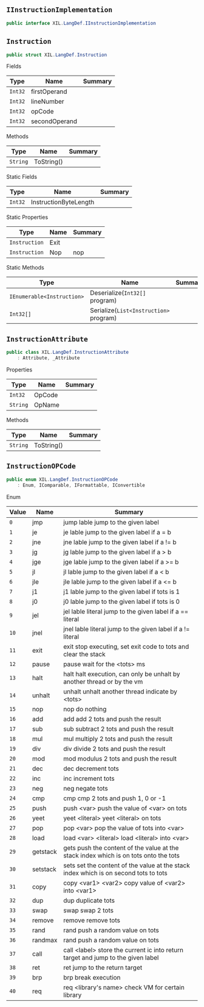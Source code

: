 ## `IInstructionImplementation`

```csharp
public interface XIL.LangDef.IInstructionImplementation

```

## `Instruction`

```csharp
public struct XIL.LangDef.Instruction

```

Fields

| Type | Name | Summary | 
| --- | --- | --- | 
| `Int32` | firstOperand |  | 
| `Int32` | lineNumber |  | 
| `Int32` | opCode |  | 
| `Int32` | secondOperand |  | 


Methods

| Type | Name | Summary | 
| --- | --- | --- | 
| `String` | ToString() |  | 


Static Fields

| Type | Name | Summary | 
| --- | --- | --- | 
| `Int32` | InstructionByteLength |  | 


Static Properties

| Type | Name | Summary | 
| --- | --- | --- | 
| `Instruction` | Exit |  | 
| `Instruction` | Nop | nop | 


Static Methods

| Type | Name | Summary | 
| --- | --- | --- | 
| `IEnumerable<Instruction>` | Deserialize(`Int32[]` program) |  | 
| `Int32[]` | Serialize(`List<Instruction>` program) |  | 


## `InstructionAttribute`

```csharp
public class XIL.LangDef.InstructionAttribute
    : Attribute, _Attribute

```

Properties

| Type | Name | Summary | 
| --- | --- | --- | 
| `Int32` | OpCode |  | 
| `String` | OpName |  | 


Methods

| Type | Name | Summary | 
| --- | --- | --- | 
| `String` | ToString() |  | 


## `InstructionOPCode`

```csharp
public enum XIL.LangDef.InstructionOPCode
    : Enum, IComparable, IFormattable, IConvertible

```

Enum

| Value | Name | Summary | 
| --- | --- | --- | 
| `0` | jmp | jump lable  jump to the given label | 
| `1` | je | je lable  jump to the given label if a = b | 
| `2` | jne | jne lable  jump to the given label if a != b | 
| `3` | jg | jg lable  jump to the given label if a &gt; b | 
| `4` | jge | jge lable  jump to the given label if a &gt;= b | 
| `5` | jl | jl lable  jump to the given label if a &lt; b | 
| `6` | jle | jle lable  jump to the given label if a &lt;= b | 
| `7` | j1 | j1 lable  jump to the given label if tots is 1 | 
| `8` | j0 | j0 lable  jump to the given label if tots is 0 | 
| `9` | jel | jel lable literal  jump to the given label if a == literal | 
| `10` | jnel | jnel lable literal  jump to the given label if a != literal | 
| `11` | exit | exit  stop executing, set exit code to tots and clear the stack | 
| `12` | pause | pause  wait for the &lt;tots&gt; ms | 
| `13` | halt | halt  halt execution, can only be unhalt by another thread or by the vm | 
| `14` | unhalt | unhalt  unhalt another thread indicate by &lt;tots&gt; | 
| `15` | nop | nop  do nothing | 
| `16` | add | add  add 2 tots and push the result | 
| `17` | sub | sub  subtract 2 tots and push the result | 
| `18` | mul | mul  multiply 2 tots and push the result | 
| `19` | div | div  divide 2 tots and push the result | 
| `20` | mod | mod  modulus 2 tots and push the result | 
| `21` | dec | dec  decrement tots | 
| `22` | inc | inc  increment tots | 
| `23` | neg | neg  negate tots | 
| `24` | cmp | cmp  cmp 2 tots and push 1, 0 or -1 | 
| `25` | push | push &lt;var&gt;  push the value of &lt;var&gt; on tots | 
| `26` | yeet | yeet &lt;literal&gt;  yeet &lt;literal&gt; on tots | 
| `27` | pop | pop &lt;var&gt;  pop the value of tots into &lt;var&gt; | 
| `28` | load | load &lt;var&gt; &lt;literal&gt;  load &lt;literal&gt; into &lt;var&gt; | 
| `29` | getstack | gets  push the content of the value at the stack index  which is on tots onto the tots | 
| `30` | setstack | sets  set the content of the value at the stack index  which is on second tots to tots | 
| `31` | copy | copy &lt;var1&gt; &lt;var2&gt;  copy value of &lt;var2&gt; into &lt;var1&gt; | 
| `32` | dup | dup  duplicate tots | 
| `33` | swap | swap  swap 2 tots | 
| `34` | remove | remove  remove tots | 
| `35` | rand | rand  push a random value on tots | 
| `36` | randmax | rand  push a random value on tots | 
| `37` | call | call &lt;label&gt;  store the current ic into return target and jump to the given label | 
| `38` | ret | ret  jump to the return target | 
| `39` | brp | brp  break execution | 
| `40` | req | req &lt;library's name&gt;  check VM for certain library | 


